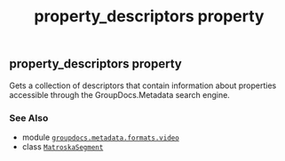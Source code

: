 ﻿---
title: property_descriptors property
second_title: GroupDocs.Metadata for Python via .NET API References
description: 
type: docs
url: /python-net/groupdocs.metadata.formats.video/matroskasegment/property_descriptors/
is_root: false
weight: 160
---

## property_descriptors property


Gets a collection of descriptors that contain information about properties accessible through the GroupDocs.Metadata search engine.

### See Also
* module [`groupdocs.metadata.formats.video`](../../)
* class [`MatroskaSegment`](/metadata/python-net/groupdocs.metadata.formats.video/matroskasegment)
